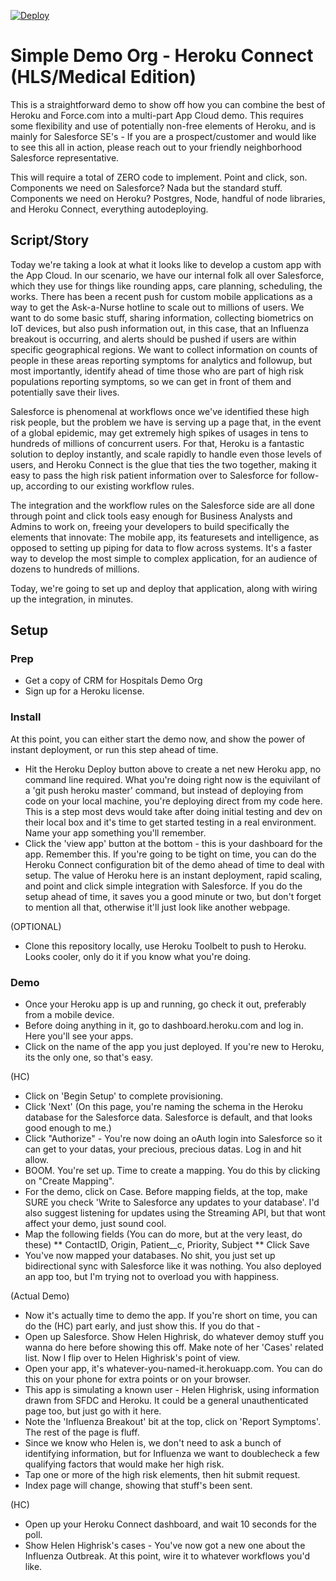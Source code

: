 [![Deploy](https://www.herokucdn.com/deploy/button.png)](https://heroku.com/deploy?template=https://github.com/cowie/simpleMedHerokuDemo)

Simple Demo Org - Heroku Connect (HLS/Medical Edition)
======================

This is a straightforward demo to show off how you can combine the best of Heroku and Force.com into a multi-part App Cloud demo. This requires some flexibility and use of potentially non-free elements of Heroku, and is mainly for Salesforce SE's - If you are a prospect/customer and would like to see this all in action, please reach out to your friendly neighborhood Salesforce representative.

This will require a total of ZERO code to implement. Point and click, son. Components we need on Salesforce? Nada but the standard stuff. Components we need on Heroku? Postgres, Node, handful of node libraries, and Heroku Connect, everything autodeploying.


Script/Story
-------------
Today we're taking a look at what it looks like to develop a custom app with the App Cloud. In our scenario, we have our internal folk all over Salesforce, which they use for things like rounding apps, care planning, scheduling, the works. There has been a recent push for custom mobile applications as a way to get the Ask-a-Nurse hotline to scale out to millions of users. We want to do some basic stuff, sharing information, collecting biometrics on IoT devices, but also push information out, in this case, that an Influenza breakout is occurring, and alerts should be pushed if users are within specific geographical regions. We want to collect information on counts of people in these areas reporting symptoms for analytics and followup, but most importantly, identify ahead of time those who are part of high risk populations reporting symptoms, so we can get in front of them and potentially save their lives.

Salesforce is phenomenal at workflows once we've identified these high risk people, but the problem we have is serving up a page that, in the event of a global epidemic, may get extremely high spikes of usages in tens to hundreds of millions of concurrent users. For that, Heroku is a fantastic solution to deploy instantly, and scale rapidly to handle even those levels of users, and Heroku Connect is the glue that ties the two together, making it easy to pass the high risk patient information over to Salesforce for follow-up, according to our existing workflow rules.

The integration and the workflow rules on the Salesforce side are all done through point and click tools easy enough for Business Analysts and Admins to work on, freeing your developers to build specifically the elements that innovate: The mobile app, its featuresets and intelligence, as opposed to setting up piping for data to flow across systems. It's a faster way to develop the most simple to complex application, for an audience of dozens to hundreds of millions.

Today, we're going to set up and deploy that application, along with wiring up the integration, in minutes.



Setup
-------------
### Prep
* Get a copy of CRM for Hospitals Demo Org
* Sign up for a Heroku license. 

### Install
At this point, you can either start the demo now, and show the power of instant deployment, or run this step ahead of time. 
* Hit the Heroku Deploy button above to create a net new Heroku app, no command line required.
What you're doing right now is the equivilant of a 'git push heroku master' command, but instead of deploying from code on your local machine, you're deploying direct from my code here. This is a step most devs would take after doing initial testing and dev on their local box and it's time to get started testing in a real environment. Name your app something you'll remember.
* Click the 'view app' button at the bottom - this is your dashboard for the app. Remember this. If you're going to be tight on time, you can do the Heroku Connect configuration bit of the demo ahead of time to deal with setup. The value of Heroku here is an instant deployment, rapid scaling, and point and click simple integration with Salesforce. If you do the setup ahead of time, it saves you a good minute or two, but don't forget to mention all that, otherwise it'll just look like another webpage.




(OPTIONAL)
* Clone this repository locally, use Heroku Toolbelt to push to Heroku.
Looks cooler, only do it if you know what you're doing.

### Demo
* Once your Heroku app is up and running, go check it out, preferably from a mobile device. 
* Before doing anything in it, go to dashboard.heroku.com and log in. Here you'll see your apps.
* Click on the name of the app you just deployed. If you're new to Heroku, its the only one, so that's easy.

(HC)
* Click on 'Begin Setup' to complete provisioning.
* Click 'Next' (On this page, you're naming the schema in the Heroku database for the Salesforce data. Salesforce is default, and that looks good enough to me.)
* Click "Authorize" - You're now doing an oAuth login into Salesforce so it can get to your datas, your precious, precious datas. Log in and hit allow.
* BOOM. You're set up. Time to create a mapping. You do this by clicking on "Create Mapping". 
* For the demo, click on Case. Before mapping fields, at the top, make SURE you check 'Write to Salesforce any updates to your database'. I'd also suggest listening for updates using the Streaming API, but that wont affect your demo, just sound cool.
* Map the following fields (You can do more, but at the very least, do these)
** ContactID, Origin, Patient__c, Priority, Subject
** Click Save
* You've now mapped your databases. No shit, you just set up bidirectional sync with Salesforce like it was nothing. You also deployed an app too, but I'm trying not to overload you with happiness.


(Actual Demo)
* Now it's actually time to demo the app. If you're short on time, you can do the (HC) part early, and just show this. If you do that - 
* Open up Salesforce. Show Helen Highrisk, do whatever demoy stuff you wanna do here before showing this off. Make note of her 'Cases' related list.
Now I flip over to Helen Highrisk's point of view.
* Open your app, it's whatever-you-named-it.herokuapp.com. You can do this on your phone for extra points or on your browser.
* This app is simulating a known user - Helen Highrisk, using information drawn from SFDC and Heroku. It could be a general unauthenticated page too, but just go with it here.
* Note the 'Influenza Breakout' bit at the top, click on 'Report Symptoms'. The rest of the page is fluff.
* Since we know who Helen is, we don't need to ask a bunch of identifying information, but for Influenza we want to doublecheck a few qualifying factors that would make her high risk. 
* Tap one or more of the high risk elements, then hit submit request.
* Index page will change, showing that stuff's been sent.

(HC)
* Open up your Heroku Connect dashboard, and wait 10 seconds for the poll.
* Show Helen Highrisk's cases - You've now got a new one about the Influenza Outbreak. At this point, wire it to whatever workflows you'd like.

